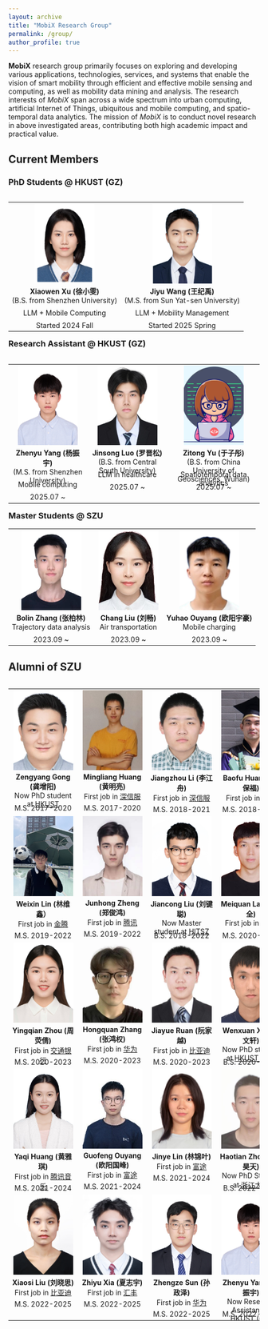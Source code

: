 ```yaml
---
layout: archive
title: "MobiX Research Group"
permalink: /group/
author_profile: true
---
```


<!--
{% include base_path %}

<div align=center>
  <img src="/images/group/bduc2023.jpg" width = "40%" height = "40%" alt="BDUC Group @ 2023" align="left" style="margin-right:10px; margin-top:10px" />
</div>

![BDUC Group](/images/group/bduc2021.jpg "BDUC Group")

**Big Data and Urban Computing (BDUC)** research group  is headed by Dr. Zhidan Liu, and is part of the [IoT research center](http://www.futurenet.ac.cn/), affiliated with [College of Computer Science and Software Engineering](https://csse.szu.edu.cn/), [Shenzhen Univerisity](https://www.szu.edu.cn/), China. The **BDUC** group focuses on exploring and developing various algorithms, applications, services, and systems that support the vision of smart city (e.g., smart mobility, smart health) through efficient and effective data sensing, processing, and analysis. The research interests of **BDUC** group span across a wide spectrum into urban computing, Internet of Things, mobile and pervasive sensing, crowdsourcing and crowdsensing, and big data analytics.  
-->

**MobiX** research group primarily focuses on exploring and developing various applications, technologies, services, and systems that enable the vision of smart mobility through efficient and effective mobile sensing and computing, as well as mobility data mining and analysis. The research interests of _MobiX_ span across a wide spectrum into urban computing, artificial Internet of Things, ubiquitous and mobile computing, and spatio-temporal data analytics. The mission of _MobiX_ is to conduct novel research in above investigated areas, contributing both high academic impact and practical value.

## Current Members
<style>
.container {
    width: 125px;
    height: 165px;
}

/* Resize images */
.container img {
    width: 120px;
    height: 160px;    
    object-fit: cover;
}
</style>

### PhD Students @ HKUST (GZ)

<div id="PhD">
  <table id="person_table_Master" align="left" cellspacing="25" frame=void style="border: none;">
    <tr class="member_tr" style="vertical-align: top;">
      <td class="member_card" align="center" style="border: none;">
        <div class="card_img_div"><div class="container"><img class="card_img" alt="Xiaowen" src="/images/group/xuxiaowen.png"></div></div>
        <div class="card_name"><b>Xiaowen Xu (徐小雯)</b></div>
        <div class="card_research_direction Master_tr_1" style="height: 25px;">(B.S. from Shenzhen University)</div>
        <div class="card_research_direction Master_tr_1" style="height: 25px;">LLM + Mobile Computing</div>
        <div class="card_info">Started 2024 Fall</div>
      </td>
      <td class="member_card" align="center" style="border: none;">
        <div class="card_img_div"><div class="container"><img class="card_img" alt="Xiaowen" src="/images/group/wangjiyu.jpg"></div></div>
        <div class="card_name"><b>Jiyu Wang (王纪禹)</b></div>
        <div class="card_research_direction Master_tr_1" style="height: 25px;">(M.S. from Sun Yat-sen University)</div>
        <div class="card_research_direction Master_tr_1" style="height: 25px;">LLM + Mobility Management</div>
        <div class="card_info">Started 2025 Spring</div>
      </td>
      </tr>    
  </table>
</div>

### Research Assistant @ HKUST (GZ)

<div id="RA">
<table id="person_table_Master" align="left" cellspacing="25" frame=void style="border: none;">
    <tr class="member_tr" style="vertical-align: top;">
      <td class="member_card" align="center" style="border: none;">
        <div class="card_img_div"><div class="container"><img class="card_img" alt="Zhenyu" src="/images/group/zhenyu.jpg"></div></div>
        <div class="card_name"><b>Zhenyu Yang (杨振宇)</b></div>
        <div class="card_research_direction Master_tr_1" style="height: 25px;">(M.S. from Shenzhen University)</div>
        <div class="card_research_direction Master_tr_1" style="height: 25px;">Mobile computing</div>
        <div class="card_info">2025.07 ~ </div>
      </td>
      <td class="member_card" align="center" style="border: none;">
        <div class="card_img_div"><div class="container"><img class="card_img" alt="Xiaosi" src="/images/group/jinsong.png"></div></div>
        <div class="card_name"><b>Jinsong Luo (罗晋松)</b></div>
        <div class="card_research_direction Master_tr_1" style="height: 25px;">(B.S. from Central South University)</div>
        <div class="card_research_direction Master_tr_1" style="height: 25px;">LLM in healthcare</div>
        <div class="card_info">2025.07 ~ </div>
      </td>
      <td class="member_card" align="center" style="border: none;">
        <div class="card_img_div"><div class="container"><img class="card_img" alt="Zhiyu" src="/images/group/girl.png"></div></div>
        <div class="card_name"><b>Zitong Yu (于子彤)</b></div>
        <div class="card_research_direction Master_tr_1" style="height: 25px;">(B.S. from China University of Geosciences, Wuhan)</div>
        <div class="card_research_direction Master_tr_1" style="height: 25px;">Spatiotemporal data analytics</div>
        <div class="card_info">2025.07 ~ </div>
      </td>     
    </tr>
  </table>
  </div>


### Master Students @ SZU

<div id="Master">
<table id="person_table_Master" align="center" cellspacing="25" frame=void style="border: none;">
   <tr class="member_tr" style="vertical-align: top;">
      <td class="member_card" align="center" style="border: none;">
        <div class="card_img_div"><div class="container"><img class="card_img" alt="Bolin" src="/images/group/bolin.jpg"></div></div>
        <div class="card_name"><b>Bolin Zhang (张柏林)</b></div>        
        <div class="card_research_direction Master_tr_1" style="height: 25px;">Trajectory data analysis</div>
        <div class="card_info">2023.09 ~</div>
      </td>
      <td class="member_card" align="center" style="border: none;">
        <div class="card_img_div"><div class="container"><img class="card_img" alt="Zhengze" src="/images/group/liuchang.jpg"></div></div>
        <div class="card_name"><b>Chang Liu (刘畅)</b></div>
        <div class="card_research_direction Master_tr_1" style="height: 25px;">Air transportation</div>
        <div class="card_info">2023.09 ~</div>
      </td>
      <td class="member_card" align="center" style="border: none;">
        <div class="card_img_div"><div class="container"><img class="card_img" alt="Zhenyu" src="/images/group/yuhao.jpg"></div></div>
        <div class="card_name"><b>Yuhao Ouyang (欧阳宇豪)</b></div>
        <div class="card_research_direction Master_tr_1" style="height: 25px;">Mobile charging</div>
        <div class="card_info">2023.09 ~</div>
      </td>
    </tr>    
  </table>
</div>


## Alumni of SZU

<div id="Alumni">
<table id="person_table_Alumni" align="left" cellspacing="25" frame=void style="border: none;">
    <tr class="member_tr" style="vertical-align: top;">
      <td class="member_card" align="center" style="border: none;">
        <div class="card_img_div"><div class="container"><img class="card_img" alt="Zengyang" src="/images/group/zengyanggong.jpg"></div></div>
        <div class="card_name"><b>Zengyang Gong (龚增阳)</b></div>
        <div class="card_research_direction Master_tr_0" style="height: 25px;">Now PhD student at <a href="https://www.cse.ust.hk/">HKUST</a></div>
        <div class="card_info">M.S. 2017-2020</div>
      </td>
      <td class="member_card" align="center" style="border: none;">
        <div class="card_img_div"><div class="container"><img class="card_img" alt="Mingliang" src="/images/group/mingliang.jpg"></div></div>
        <div class="card_name"><b>Mingliang Huang (黄明亮)</b></div>
        <div class="card_research_direction Master_tr_0" style="height: 25px;">First job in <a href="https://www.sangfor.com/">深信服</a></div>
        <div class="card_info">M.S. 2017-2020</div>
      </td>
      <td class="member_card" id="link_card" align="center" style="border: none;">
        <div class="card_img_div"><div class="container"><img class="card_img" alt="Jiangzhou" src="/images/group/lijiangzhou.jpg"></div></div>
        <div class="card_name"><b>Jiangzhou Li (李江舟)</b></div>
        <div class="card_research_direction Master_tr_0" style="height: 25px;">First job in <a href="https://www.sangfor.com/">深信服</a></div>
        <div class="card_info">M.S. 2018-2021</div>
      </td>
      <td class="member_card" align="center" style="border: none;">
        <div class="card_img_div"><div class="container"><img class="card_img" alt="Baofu" src="/images/group/baofu-2.jpg"></div></div>
        <div class="card_name"><b>Baofu Huang (黄保福)</b></div>
        <div class="card_research_direction Master_tr_0" style="height: 25px;">First job in <a href="https://www.tencent.com/">腾讯</a></div>
        <div class="card_info">M.S. 2018-2021</div>
      </td>
    </tr>
    <tr class="member_tr" style="vertical-align: top;">
      <td class="member_card" align="center" style="border: none;">
        <div class="card_img_div"><div class="container"><img class="card_img" alt="Weixin" src="/images/group/weixin.jpg"></div></div>
        <div class="card_name"><b>Weixin Lin (林维鑫）</b></div>
        <div class="card_research_direction Master_tr_0" style="height: 25px;">First job in <a href="https://www.jintengtech.com/">金腾</a></div>
        <div class="card_info">M.S. 2019-2022</div>
      </td>
      <td class="member_card" align="center" style="border: none;">
        <div class="card_img_div"><div class="container"><img class="card_img" alt="Junhong" src="/images/group/zhengjunhong.jpg"></div></div>
        <div class="card_name"><b>Junhong Zheng (郑俊鸿)</b></div>
        <div class="card_research_direction Master_tr_0" style="height: 25px;">First job in <a href="https://www.tencent.com/">腾讯</a></div>
        <div class="card_info">M.S. 2019-2022</div>
      </td>
      <td class="member_card" align="center" style="border: none;">
        <div class="card_img_div"><div class="container"><img class="card_img" alt="Jiancong" src="/images/group/liujiancong.jpg"></div></div>
        <div class="card_name"><b>Jiancong Liu (刘键聪)</b></div>
        <div class="card_research_direction Master_tr_1" style="height: 25px;">Now Master student at <a href="https://www.hitsz.edu.cn/index.html">HITSZ</a></div>
        <div class="card_info">B.S. 2018-2022</div>
      </td>
      <td class="member_card" align="center" style="border: none;">
        <div class="card_img_div"><div class="container"><img class="card_img" alt="Meiquan" src="/images/group/meiquan.jpg"></div></div>
        <div class="card_name"><b>Meiquan Lai (赖美全)</b></div>
        <div class="card_research_direction Master_tr_0" style="height: 25px;">First job in <a href="https://en.sics.ac.cn/">SICS</a></div>
        <div class="card_info">M.S. 2020-2023</div>
      </td>
    </tr>
    <tr class="member_tr" style="vertical-align: top;">
      <td class="member_card" align="center" style="border: none;">
        <div class="card_img_div"><div class="container"><img class="card_img" alt="Yingqian" src="/images/group/yingqian.jpg"></div></div>
        <div class="card_name"><b>Yingqian Zhou (周荧倩)</b></div>
        <div class="card_research_direction Master_tr_0" style="height: 25px;">First job in <a href="http://www.bankcomm.com/BankCommSite/default.shtml">交通银行</a></div>
        <div class="card_info">M.S. 2020-2023</div>
      </td>
      <td class="member_card" align="center" id="link_card" style="border: none;">
        <div class="card_img_div"><div class="container"><img class="card_img" alt="Hongquan" src="/images/group/zhanghongquan.jpg"></div></div>
        <div class="card_name"><b>Hongquan Zhang (张鸿权)</b></div>
        <div class="card_research_direction Master_tr_0" style="height: 25px;">First job in <a href="https://www.huawei.com/en/">华为</a></div>
        <div class="card_info">M.S. 2020-2023</div>
      </td>
      <td class="member_card" align="center" style="border: none;">
        <div class="card_img_div"><div class="container"><img class="card_img" alt="Jiayue" src="/images/group/jiayue.jpg"></div></div>
        <div class="card_name"><b>Jiayue Ruan (阮家越)</b></div>
        <div class="card_research_direction Master_tr_0" style="height: 25px;">First job in <a href="https://www.byd.com/">比亚迪</a></div>
        <div class="card_info">M.S. 2020-2023</div>
      </td>
      <td class="member_card" align="center" style="border: none;">
        <div class="card_img_div"><div class="container"><img class="card_img" alt="Wenxuan" src="/images/group/wenxuan.jpg"></div></div>
        <div class="card_name"><b>Wenxuan Xia (夏文轩)</b></div>
        <div class="card_research_direction Master_tr_0" style="height: 25px;">Now PhD student at <a href="https://www.hkust-gz.edu.cn/">HKUST (GZ)</a></div>
        <div class="card_info">B.S. 2020-2022</div>
      </td>
    </tr>
    <tr class="member_tr" style="vertical-align: top;">
      <td class="member_card" align="center" style="border: none;">
        <div class="card_img_div"><div class="container"><img class="card_img" alt="Yaqi" src="/images/group/yaqi.jpg"></div></div>
        <div class="card_name"><b>Yaqi Huang (黄雅琪)</b></div>
        <div class="card_research_direction Master_tr_1" style="height: 25px;">First job in <a href="https://www.tencentmusic.com/">腾讯音乐</a></div>
        <div class="card_info">M.S. 2021-2024 </div>
      </td>
      <td class="member_card" align="center" style="border: none;">
        <div class="card_img_div"><div class="container"><img class="card_img" alt="Guofeng" src="/images/group/ouyangguofeng.jpg"></div></div>
        <div class="card_name"><b>Guofeng Ouyang (欧阳国峰)</b></div>
        <div class="card_research_direction Master_tr_1" style="height: 25px;">First job in <a href="https://www.futunn.com/">富途</a></div>
        <div class="card_info">M.S. 2021-2024</div>
      </td>
      <td class="member_card" align="center" style="border: none;">
        <div class="card_img_div"><div class="container"><img class="card_img" alt="Jinye" src="/images/group/linjinye.jpg"></div></div>
        <div class="card_name"><b>Jinye Lin (林锦叶)</b></div>
        <div class="card_research_direction Master_tr_1" style="height: 25px;">First job in <a href="https://www.futunn.com/">富途</a></div>
        <div class="card_info">M.S. 2021-2024</div>
      </td>
      <td class="member_card" align="center" style="border: none;"> 
        <div class="card_img_div"><div class="container"><img class="card_img" alt="Haotian" src="/images/group/haotian.jpg"></div></div>
        <div class="card_name"><b>Haotian Zhong (钟昊天)</b></div>
        <div class="card_research_direction Master_tr_1" style="height: 25px;">Now PhD Student at <a href="http://www.cs.zju.edu.cn/">浙江大学</a></div>
        <div class="card_info">B.S. 2022-2025</div>
      </td> 
    </tr>
    <tr class="member_tr" style="vertical-align: top;">
      <td class="member_card" align="center" style="border: none;">
        <div class="card_img_div"><div class="container"><img class="card_img" alt="Xiaosi" src="/images/group/xiaosi.jpg"></div></div>
        <div class="card_name"><b>Xiaosi Liu (刘晓思)</b></div>
        <div class="card_research_direction Master_tr_0" style="height: 25px;">First job in <a href="https://www.byd.com/">比亚迪</a></div>
        <div class="card_info">M.S. 2022-2025</div>
      </td>
      <td class="member_card" align="center" style="border: none;">
        <div class="card_img_div"><div class="container"><img class="card_img" alt="Zhiyu" src="/images/group/zhiyu.jpg"></div></div>
        <div class="card_name"><b>Zhiyu Xia (夏志宇)</b></div>
        <div class="card_research_direction Master_tr_0" style="height: 25px;">First job in <a href="https://www.hsbc.com/">汇丰</a></div>
        <div class="card_info">M.S. 2022-2025</div>
      </td>
      <td class="member_card" align="center" style="border: none;">
        <div class="card_img_div"><div class="container"><img class="card_img" alt="Zhengze" src="/images/group/zhengze.jpg"></div></div>
        <div class="card_name"><b>Zhengze Sun (孙政泽)</b></div>
        <div class="card_research_direction Master_tr_0" style="height: 25px;">First job in <a href="https://www.huawei.com/en/">华为</a></div>
        <div class="card_info">M.S. 2022-2025</div>
      </td>
      <td class="member_card" align="center" style="border: none;">
        <div class="card_img_div"><div class="container"><img class="card_img" alt="Zhenyu" src="/images/group/zhenyu.jpg"></div></div>
        <div class="card_name"><b>Zhenyu Yang (杨振宇)</b></div>
        <div class="card_research_direction Master_tr_0" style="height: 25px;">Now Research Assistant at <a href="https://www.hkust-gz.edu.cn/">HKUST (GZ)</a></div>
        <div class="card_info">M.S. 2022-2025</div>
      </td>
    </tr>
  </table>
</div>